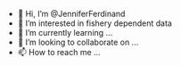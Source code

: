 - 👋 Hi, I’m @JenniferFerdinand
- 👀 I’m interested in fishery dependent data
- 🌱 I’m currently learning ...
- 💞️ I’m looking to collaborate on ...
- 📫 How to reach me ...

<!---
JenniferFerdinand/JenniferFerdinand is a ✨ special ✨ repository because its `README.md` (this file) appears on your GitHub profile.
You can click the Preview link to take a look at your changes.
--->

